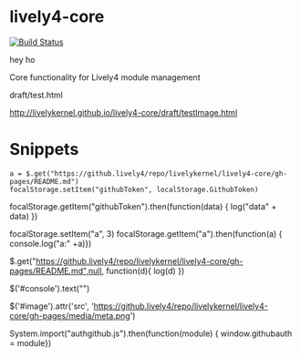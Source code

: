 # lively4-core

[![Build Status](https://travis-ci.org/LivelyKernel/lively4-core.svg)](https://travis-ci.org/LivelyKernel/lively4-core)



hey ho

Core functionality for Lively4 module management


draft/test.html

http://livelykernel.github.io/lively4-core/draft/testImage.html




# Snippets

    a = $.get("https://github.lively4/repo/livelykernel/lively4-core/gh-pages/README.md")
    focalStorage.setItem("githubToken", localStorage.GithubToken)

focalStorage.getItem("githubToken").then(function(data) { log("data" + data) })


focalStorage.setItem("a", 3)
focalStorage.getItem("a").then(function(a) { console.log("a:" +a)})

$.get("https://github.lively4/repo/livelykernel/lively4-core/gh-pages/README.md",null, function(d){ log(d) })

$('#console').text("")

$('#image').attr('src', 'https://github.lively4/repo/livelykernel/lively4-core/gh-pages/media/meta.png')

System.import("authgithub.js").then(function(module) { window.githubauth = module}) 



